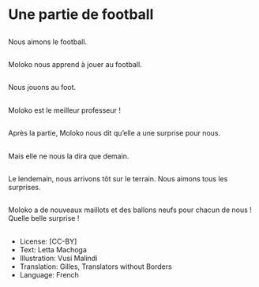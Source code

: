 # Une partie de football

##
Nous aimons le football.

##
Moloko nous apprend à
jouer au football.

##
Nous jouons au foot.

##
Moloko est le meilleur
professeur !

##
Après la partie, Moloko
nous dit qu’elle a une
surprise pour nous.

##
Mais elle ne nous la dira
que demain.

##
Le lendemain, nous
arrivons tôt sur le
terrain. Nous aimons
tous les surprises.

##
Moloko a de nouveaux
maillots et des ballons
neufs pour chacun de
nous !
Quelle belle surprise !

##
* License: [CC-BY]
* Text: Letta Machoga
* Illustration: Vusi Malindi
* Translation: Gilles, Translators without Borders
* Language: French
